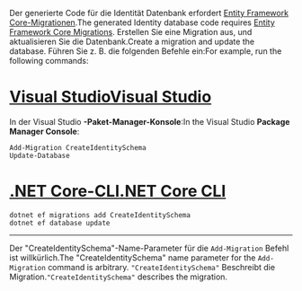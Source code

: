 <span data-ttu-id="f5414-101">Der generierte Code für die Identität Datenbank erfordert [Entity Framework Core-Migrationen](/ef/core/managing-schemas/migrations/).</span><span class="sxs-lookup"><span data-stu-id="f5414-101">The generated Identity database code requires [Entity Framework Core Migrations](/ef/core/managing-schemas/migrations/).</span></span> <span data-ttu-id="f5414-102">Erstellen Sie eine Migration aus, und aktualisieren Sie die Datenbank.</span><span class="sxs-lookup"><span data-stu-id="f5414-102">Create a migration and update the database.</span></span> <span data-ttu-id="f5414-103">Führen Sie z. B. die folgenden Befehle ein:</span><span class="sxs-lookup"><span data-stu-id="f5414-103">For example, run the following commands:</span></span>

# <a name="visual-studiotabvisual-studio"></a>[<span data-ttu-id="f5414-104">Visual Studio</span><span class="sxs-lookup"><span data-stu-id="f5414-104">Visual Studio</span></span>](#tab/visual-studio)

<span data-ttu-id="f5414-105">In der Visual Studio **-Paket-Manager-Konsole**:</span><span class="sxs-lookup"><span data-stu-id="f5414-105">In the Visual Studio **Package Manager Console**:</span></span>

```PMC
Add-Migration CreateIdentitySchema
Update-Database
```

# <a name="net-core-clitabnetcore-cli"></a>[<span data-ttu-id="f5414-106">.NET Core-CLI</span><span class="sxs-lookup"><span data-stu-id="f5414-106">.NET Core CLI</span></span>](#tab/netcore-cli)

```cli
dotnet ef migrations add CreateIdentitySchema
dotnet ef database update
```

---

<span data-ttu-id="f5414-107">Der "CreateIdentitySchema"-Name-Parameter für die `Add-Migration` Befehl ist willkürlich.</span><span class="sxs-lookup"><span data-stu-id="f5414-107">The "CreateIdentitySchema" name parameter for the `Add-Migration` command is arbitrary.</span></span> <span data-ttu-id="f5414-108">`"CreateIdentitySchema"` Beschreibt die Migration.</span><span class="sxs-lookup"><span data-stu-id="f5414-108">`"CreateIdentitySchema"` describes the migration.</span></span>

